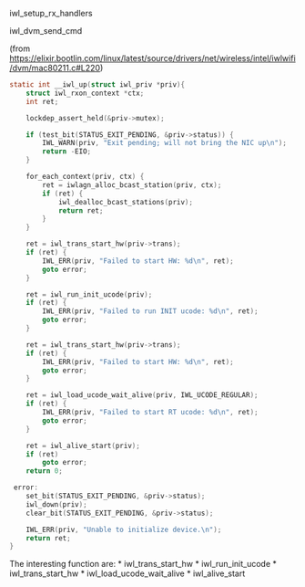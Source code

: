 iwl_setup_rx_handlers

iwl_dvm_send_cmd

(from https://elixir.bootlin.com/linux/latest/source/drivers/net/wireless/intel/iwlwifi/dvm/mac80211.c#L220)


```c
static int __iwl_up(struct iwl_priv *priv){
	struct iwl_rxon_context *ctx;
	int ret;

	lockdep_assert_held(&priv->mutex);

	if (test_bit(STATUS_EXIT_PENDING, &priv->status)) {
		IWL_WARN(priv, "Exit pending; will not bring the NIC up\n");
		return -EIO;
	}

	for_each_context(priv, ctx) {
		ret = iwlagn_alloc_bcast_station(priv, ctx);
		if (ret) {
			iwl_dealloc_bcast_stations(priv);
			return ret;
		}
	}

	ret = iwl_trans_start_hw(priv->trans);
	if (ret) {
		IWL_ERR(priv, "Failed to start HW: %d\n", ret);
		goto error;
	}

	ret = iwl_run_init_ucode(priv);
	if (ret) {
		IWL_ERR(priv, "Failed to run INIT ucode: %d\n", ret);
		goto error;
	}

	ret = iwl_trans_start_hw(priv->trans);
	if (ret) {
		IWL_ERR(priv, "Failed to start HW: %d\n", ret);
		goto error;
	}

	ret = iwl_load_ucode_wait_alive(priv, IWL_UCODE_REGULAR);
	if (ret) {
		IWL_ERR(priv, "Failed to start RT ucode: %d\n", ret);
		goto error;
	}

	ret = iwl_alive_start(priv);
	if (ret)
		goto error;
	return 0;

 error:
	set_bit(STATUS_EXIT_PENDING, &priv->status);
	iwl_down(priv);
	clear_bit(STATUS_EXIT_PENDING, &priv->status);

	IWL_ERR(priv, "Unable to initialize device.\n");
	return ret;
}
```

The interesting function are:
	* iwl_trans_start_hw
	* iwl_run_init_ucode
	* iwl_trans_start_hw
	* iwl_load_ucode_wait_alive
	* iwl_alive_start
	

